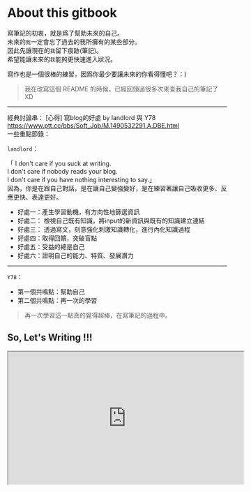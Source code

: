 # About this gitbook

寫筆記的初衷，就是爲了幫助未來的自己。  
未來的`我`一定會忘了過去的我所擁有的某些部分。  
因此先讓現在的`我`留下痕跡(筆記)。  
希望能讓未來的`我`能夠更快速進入狀況。

寫作也是一個很棒的練習，因爲你最少要讓未來的你看得懂吧？：)

> 我在改寫這個 README 的時候，已經回頭過很多次來查我自己的筆記了 XD

---

經典討論串：
[心得] 寫blog的好處 by landlord 與 Y78
https://www.ptt.cc/bbs/Soft_Job/M.1490532291.A.DBE.html  
一些重點節錄：

`landlord`：

  「 I don't care if you suck at writing.  
  I don't care if nobody reads your blog.  
  I don't care if you have nothing interesting to say.」  
  因為，你是在跟自己對話，是在讓自己變強變好，是在練習著讓自己吸收更多、反應更快、表達更好。

- 好處一：產生學習動機，有方向性地篩選資訊  
- 好處二： 檢視自己既有知識，將input的新資訊與既有的知識建立連結  
- 好處三： 透過寫文，刻意強化刺激知識轉化，進行內化知識過程
- 好處四：取得回饋，突破盲點
- 好處五：受益的總是自己
- 好處六：證明自己的能力、特質、發展潛力

---
`Y78`：

- 第一個共鳴點：幫助自己  
- 第二個共鳴點：再一次的學習

> 再一次學習這一點真的覺得超棒，在寫筆記的過程中。

## So, Let's Writing !!!

<iframe width=540 height=304 src="https://uploads.disquscdn.com/images/ee153e03ae0e7d998fc7dbe981acc3a8f665488d989cde1d0a2c83c013715dd5.gif">
